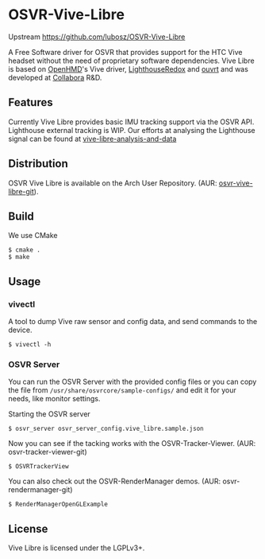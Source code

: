 # OSVR-Vive-Libre

Upstream <https://github.com/lubosz/OSVR-Vive-Libre>

A Free Software driver for OSVR that provides support for the HTC Vive headset
without the need of proprietary software dependencies. 
Vive Libre is based on [OpenHMD](https://github.com/OpenHMD/OpenHMD)'s Vive driver, [LighthouseRedox](https://github.com/nairol/LighthouseRedox/) and [ouvrt](https://github.com/pH5/ouvrt)
and was developed at [Collabora](https://www.collabora.com/) R&D.

## Features

Currently Vive Libre provides basic IMU tracking support via the OSVR API.
Lighthouse external tracking is WIP. 
Our efforts at analysing the Lighthouse signal can be found at
[vive-libre-analysis-and-data](https://git.collabora.com/cgit/user/lubosz/vive-libre-analysis-and-data.git/)

## Distribution

OSVR Vive Libre is available on the Arch User Repository. (AUR: [osvr-vive-libre-git](https://aur.archlinux.org/packages/osvr-vive-libre-git)).

## Build

We use CMake

    $ cmake .
    $ make

## Usage

### vivectl

A tool to dump Vive raw sensor and config data, and send commands to the device.
	
	$ vivectl -h

### OSVR Server

You can run the OSVR Server with the provided config files or you can copy the file from `/usr/share/osvrcore/sample-configs/` and edit it for your needs, like monitor settings.

Starting the OSVR server

	$ osvr_server osvr_server_config.vive_libre.sample.json

Now you can see if the tacking works with the OSVR-Tracker-Viewer. (AUR: osvr-tracker-viewer-git)

	$ OSVRTrackerView

You can also check out the OSVR-RenderManager demos. (AUR: osvr-rendermanager-git)

	$ RenderManagerOpenGLExample

## License

Vive Libre is licensed under the LGPLv3+.


